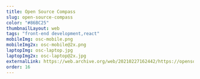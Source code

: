 ```yaml
---
title: Open Source Compass
slug: open-source-compass
color: "#86BC25"
thumbnailLayout: web
tags: "front-end development,react"
mobileImg: osc-mobile.png
mobileImg2x: osc-mobile@2x.png
laptopImg: osc-laptop.jpg
laptopImg2x: osc-laptop@2x.jpg
externalLink: https://web.archive.org/web/20210227162442/https://opensourcecompass.io/
order: 16
---
```

